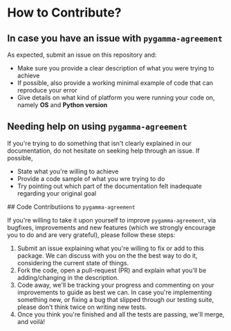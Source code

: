 
# How to Contribute?

## In case you have an issue with `pygamma-agreement`

As expected, submit an issue on this repository and:

* Make sure you provide a clear description of what you were trying to achieve
* If possible, also provide a working minimal example of code that can reproduce your error
* Give details on what kind of platform you were running your code on, namely **OS** and **Python version**

## Needing help on using `pygamma-agreement`

If you're trying to do something that isn't clearly explained in our documentation, do not hesitate on 
seeking help through an issue. If possible,

* State what you're willing to achieve
* Provide a code sample of what you wre trying to do
* Try pointing out which part of the documentation felt inadequate regarding your original goal

## Code Contributiions to `pygamma-agreement`

If you're willing to take it upon yourself to improve `pygamma-agreement`, via bugfixes, improvements and new features 
(which we strongly encourage you to do and are very grateful), please follow these steps:

1. Submit an issue explaining what you're willing to fix or add to this package. We can discuss with you on the 
   the best way to do it, considering the current state of things.
2. Fork the code, open a pull-request (PR) and explain what you'll be adding/changing in the description.
3. Code away, we'll be tracking your progress and commenting on your improvements to guide as best we can.
   In case you're implementing something new, or fixing a bug that slipped through our testing suite, 
   please don't think twice on writing new tests.
4. Once you think you're finished and all the tests are passing, we'll merge, and voilà!

